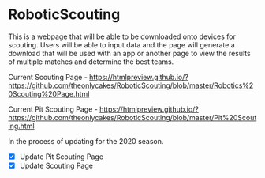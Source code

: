 # RoboticScouting
This is a webpage that will be able to be downloaded onto devices for scouting. Users will be able to input data and the page will generate a download that will be used with an app or another page to view the results of multiple matches and determine the best teams.

Current Scouting Page - 
https://htmlpreview.github.io/?https://github.com/theonlycakes/RoboticScouting/blob/master/Robotics%20Scouting%20Page.html

Current Pit Scouting Page - 
https://htmlpreview.github.io/?https://github.com/theonlycakes/RoboticScouting/blob/master/Pit%20Scouting.html

In the process of updating for the 2020 season.
- [X] Update Pit Scouting Page 
- [X] Update Scouting Page
